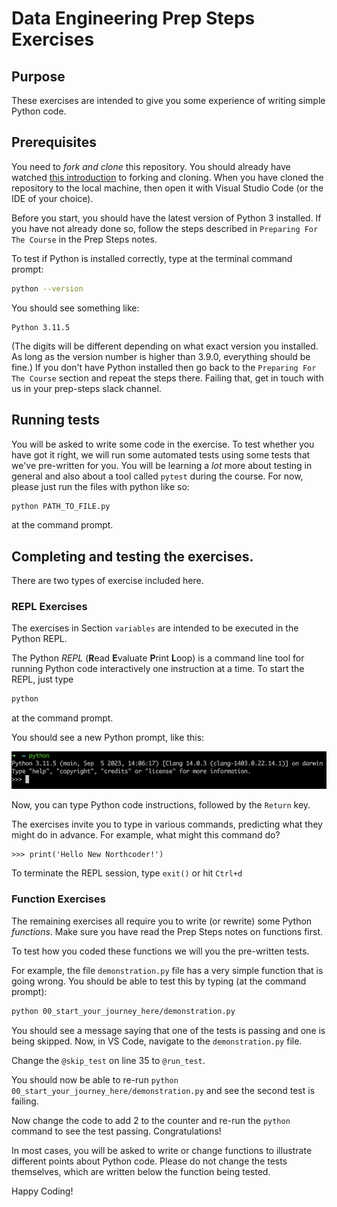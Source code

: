 # Data Engineering Prep Steps Exercises

## Purpose

These exercises are intended to give you some experience of writing simple Python code.

## Prerequisites

You need to _fork and clone_ this repository. You should already have watched
[this introduction](https://www.youtube.com/watch?v=4VjoJyqQkNQ&ab_channel=Tutor1) to forking and cloning.
When you have cloned the repository to the local machine, then open it with Visual Studio Code
(or the IDE of your choice).

Before you start, you should have the latest version of Python 3 installed. If you have not already
done so, follow the steps described in `Preparing For The Course` in the Prep Steps notes.

To test if Python is installed correctly, type at the terminal command prompt:

```bash
python --version
```

You should see something like:

```
Python 3.11.5
```

(The digits will be different depending on what exact version you installed. As long as the
version number is higher than 3.9.0, everything should be fine.)
If you don't have Python installed then go back to the `Preparing For The Course` section and
repeat the steps there. Failing that, get in touch with us in your prep-steps slack channel.

## Running tests

You will be asked to write some code in the exercise. To test whether you have got it right,
we will run some automated tests using some tests that we've pre-written for you. You will be learning a _lot_ more
about testing in general and also about a tool called `pytest` during the course. For now, please just run the files with python like so:

```bash
python PATH_TO_FILE.py
```

at the command prompt.

## Completing and testing the exercises.

There are two types of exercise included here.

### REPL Exercises

The exercises in Section `variables` are intended to be executed in the Python REPL.

The Python _REPL_ (**R**ead **E**valuate **P**rint **L**oop) is a command line tool for running Python code interactively one instruction at a time.
To start the REPL, just type

```bash
python
```

at the command prompt.

You should see a new Python prompt, like this:

![Python Prompt](./img/python_prompt.png)

Now, you can type Python code instructions, followed by the `Return` key.

The exercises invite you to type in various commands,
predicting what they might do in advance. For example, what might this command do?

```
>>> print('Hello New Northcoder!')
```

To terminate the REPL session, type `exit()` or hit `Ctrl+d`

### Function Exercises

The remaining exercises all require you to write (or rewrite) some Python _functions_. Make sure you have read the Prep Steps
notes on functions first.

To test how you coded these functions we will you the pre-written tests.

For example, the file `demonstration.py` file has a very simple function that is going wrong. You
should be able to test this by typing (at the command prompt):

```bash
python 00_start_your_journey_here/demonstration.py
```

You should see a message saying that one of the tests is passing and one is being skipped. Now, in VS Code, navigate to the `demonstration.py` file.

Change the `@skip_test` on line 35 to `@run_test`.

You should now be able to re-run `python 00_start_your_journey_here/demonstration.py` and see the second test is failing.

Now change the code to add 2 to the counter and re-run the `python` command to see the test passing. Congratulations!

In most cases, you will be asked to write or change functions to illustrate different points about Python code. Please do not change the tests themselves, which are written below the function being tested.

Happy Coding!
